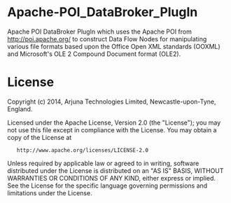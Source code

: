 Apache-POI_DataBroker_PlugIn
============================

Apache POI DataBroker PlugIn which uses the Apache POI from http://poi.apache.org/ to construct Data Flow Nodes for manipulating various file formats based upon the Office Open XML standards (OOXML) and Microsoft's OLE 2 Compound Document format (OLE2).

License
=======

Copyright (c) 2014, Arjuna Technologies Limited, Newcastle-upon-Tyne, England.

   Licensed under the Apache License, Version 2.0 (the "License");
   you may not use this file except in compliance with the License.
   You may obtain a copy of the License at

       http://www.apache.org/licenses/LICENSE-2.0

   Unless required by applicable law or agreed to in writing, software
   distributed under the License is distributed on an "AS IS" BASIS,
   WITHOUT WARRANTIES OR CONDITIONS OF ANY KIND, either express or implied.
   See the License for the specific language governing permissions and
   limitations under the License.
